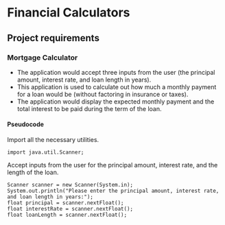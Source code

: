 # Financial Calculators
## Project requirements

### Mortgage Calculator
- The application would accept three inputs from the user (the principal amount, interest rate, and loan length in years).
- This application is used to calculate out how much a monthly payment for a loan would be (without factoring in insurance or taxes).
- The application would display the expected monthly payment and the total interest to be paid during the term of the loan.
#### Pseudocode
Import all the necessary utilities.
```
import java.util.Scanner;
```
Accept inputs from the user for the principal amount, interest rate, and the length of the loan.
```
Scanner scanner = new Scanner(System.in);
System.out.println("Please enter the principal amount, interest rate, and loan length in years:");
float principal = scanner.nextFloat();
float interestRate = scanner.nextFloat();
float loanLength = scanner.nextFloat();
```

